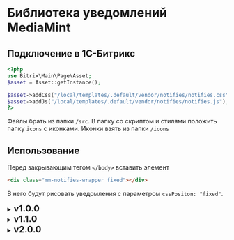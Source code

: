 # Библиотека уведомлений MediaMint

## Подключение в 1С-Битрикс
```php
<?php
use Bitrix\Main\Page\Asset;
$asset = Asset::getInstance();

$asset->addCss("/local/templates/.default/vendor/notifies/notifies.css");
$asset->addJs("/local/templates/.default/vendor/notifies/notifies.js");
?>
```
Файлы брать из папки ``/src``. В папку со скриптом и стилями положить папку `icons` с иконками. Иконки взять из папки ``/icons``

## Использование
Перед закрывающим тегом ``</body>`` вставить элемент
```html
<div class="mm-notifies-wrapper fixed"></div>
```
В него будут рисовать уведомления с параметром ``cssPositon: "fixed"``.

<details>
    <summary>
        <span style="font-weight: bold; font-size: 20px;">
            v1.0.0
        </span>
    </summary>

Создание уведомления:
```js
const notify = new Notify([whereToRender = "" | CSS_Selector | DOM_Element], {
    type: "info" | "error" | "success" | "warning",
    title: "Информация",
    text: "Сообщение",
    [position]: "top right" | "top left" | "bottom left" | "bottom right",
    [closeTimeout]: 3000,
    [cssPosition]: "fixed" | "block",
    [iconsPath]: "/local/templates/.default/vendor/notifies/icons/",
    [filled]: true | false,
    [button]: {
        text: "Текст кнопки",
        callback: () => {alert("Callback")} 
    }
});

notify.show();
```

Цвета фонов переопределять в своих стилях, например, в ``template_styles.css``

``whereToRender`` - блок, куда отрисовывать сообщения. Используется только тогда, когда ``cssPosition: "block"``
**Значения:**
* ``CSS Selector`` вида ``".input-errors-block"``
* ``DOM Element`` - результат вызова ``Element.querySelector()``

``type`` - тип сообщения.<br>
**Значения:**
* ``info`` - информационное сообщение, синий фон
* ``success`` - успешное действие, зеленый фон
* ``error`` - ошибка, красный фон
* ``warning`` - предупреждение, оранжевый фон

``title`` - заголовок уведомления<br>
**Значение:** любая строка. Значение по умолчанию: "**Информация**".

``text`` - текст сообщения. <br>
**Значение:** любая строка. Значение по умолчанию: "**Сообщение**".

``position`` - позиция для отрисовки в углы. При значении ``cssPosition:
"block"`` игнорируется.
<br>**Значения:**
* ``top right`` - правый верхний угол. Значение по умолчанию.
* ``top left`` - левый верхний угол
* ``bottom right`` - нижний правый угол
* ``bottom left`` - нижний левый угол

``closeTimeout`` - время, через которое уведомление само закроется
<br>**Значение:** число в мс для функции setTimeout(). **Значение по умолчанию - 3000**

``cssPosition`` - тип позиционирования в CSS.
<br>**Значения:**
* ``fixed`` - фиксированное вне потока документа для отрисовки в углы страницы
* ``block`` - для отрисовки в конкретные блоки (например, после ``<input>``)

``iconsPath`` - путь до папки с иконками. **Необязательный**. Указывается в случае, если иконки лежат не в папке
``/local/templates/.default/vendor/notifies/icons``.

``filled`` - фон залитый цветом или светлый. **Необязательный**

``button`` - конфигурация кнопки в уведомлении. Если указан ключ объекта, но не указан текст кнопки, кнопка показана не
будет. **Значение - объект** с двумя ключами - **text** и **callback**
```js
options = {
    ...,
    button: {
        text: "Текст кнопки",
        callback: function() {alert("Текст в alert")}
    }    
}
```
</details>

<details>
    <summary>
        <span style="font-weight: bold; font-size: 20px;">
            v1.1.0
        </span>
    </summary>

1. Появились setter-ы для полей:
   * type
   * notyTitle
   * notifyText

2. Теперь поле ```notifyText``` может быть пустым и не будет выводиться 
   пустой тег ```<p>``` в блоке уведомления. 
</details> 

<details>
    <summary>
        <span style="font-weight: bold; font-size: 20px;">
            v2.0.0
        </span>
    </summary>


</details> 